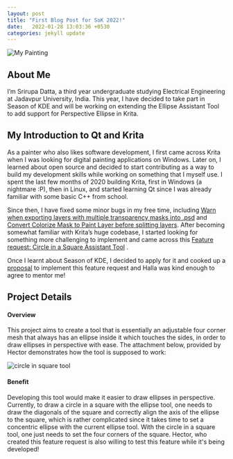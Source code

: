 ```yaml
---
layout: post
title: "First Blog Post for SoK 2022!"
date:   2022-01-28 13:03:36 +0530
categories: jekyll update
---
```

![My Painting](https://i.postimg.cc/PqdgrknP/starry-night2.png)

## About Me 

I’m Srirupa Datta, a third year undergraduate studying Electrical Engineering at Jadavpur University, India. This year, I have decided to take part in Season of KDE and will be working on extending the Ellipse Assistant Tool to add support for Perspective Ellipse in Krita.

## My Introduction to Qt and Krita

As a painter who also likes software development, I first came across Krita when I was looking for digital painting applications on Windows. Later on, I learned about open source and decided to start contributing as a way to build my development skills while working on something that I myself use. I spent the last few months of 2020 building Krita, first in Windows (a nightmare :P), then in Linux, and started learning Qt since I was already familiar with some basic C++ from school.

Since then, I have fixed some minor bugs in my free time, including [Warn when exporting layers with multiple transparency masks into .psd](https://invent.kde.org/graphics/krita/-/merge_requests/801) and [Convert Colorize Mask to Paint Layer before splitting layers](https://invent.kde.org/graphics/krita/-/merge_requests/894). After becoming somewhat familiar with Krita’s huge codebase, I started looking for something more challenging to implement and came across this [Feature request: Circle in a Square Assistant Tool](https://bugs.kde.org/show_bug.cgi?id=405643) .

Once I learnt about Season of KDE, I decided to apply for it and cooked up a [proposal](https://season.kde.org/project/88) to implement this feature request and Halla was kind enough to agree to mentor me!

## Project Details

#### Overview
This project aims to create a tool that is essentially an adjustable four corner mesh that always has an ellipse inside it which touches the sides, in order to draw ellipses in perspective with ease.
The attachment below, provided by Hector demonstrates how the tool is supposed to work:

![circle in square tool](https://bugsfiles.kde.org/attachment.cgi?id=122943)

#### Benefit
Developing this tool would make it easier to draw ellipses in perspective. Currently, to draw a circle in a square with the ellipse tool, one needs to draw the diagonals of the square and correctly align the axis of the ellipse to the square, which is rather complicated since it takes time to set a concentric ellipse with the current ellipse tool. With the circle in a square tool, one just needs to set the four corners of the square.
Hector, who created this feature request is also willing to test this feature while it's being developed!
